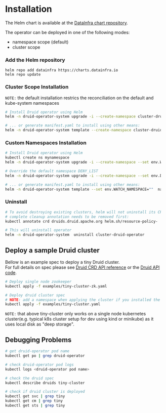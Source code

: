 # Installation

The Helm chart is available at the [DataInfra chart repository](https://charts.datainfra.io).

The operator can be deployed in one of the following modes:
- namespace scope (default)
- cluster scope

### Add the Helm repository
```shell
helm repo add datainfra https://charts.datainfra.io
helm repo update
```

### Cluster Scope Installation 
`NOTE:` the default installation restrics the reconciliation on the default and kube-system namespaces 
```bash
# Install Druid operator using Helm
helm -n druid-operator-system upgrade -i --create-namespace cluster-druid-operator datainfra/druid-operator

# ... or generate manifest.yaml to install using other means:
helm -n druid-operator-system template --create-namespace cluster-druid-operator datainfra/druid-operator > manifest.yaml
```

### Custom Namespaces Installation
```bash
# Install Druid operator using Helm
kubectl create ns mynamespace
helm -n druid-operator-system upgrade -i --create-namespace --set env.WATCH_NAMESPACE="mynamespace" namespaced-druid-operator datainfra/druid-operator

# Override the default namespace DENY_LIST
helm -n druid-operator-system upgrade -i --create-namespace --set env.DENY_LIST="kube-system" namespaced-druid-operator datainfra/druid-operator

# ... or generate manifest.yaml to install using other means:
helm -n druid-operator-system template --set env.WATCH_NAMESPACE=""  namespaced-druid-operator datainfra/druid-operator --create-namespace > manifest.yaml
```

### Uninstall
```bash
# To avoid destroying existing clusters, helm will not uninstall its CRD. For 
# complete cleanup annotation needs to be removed first:
kubectl annotate crd druids.druid.apache.org helm.sh/resource-policy-

# This will uninstall operator
helm -n druid-operator-system  uninstall cluster-druid-operator
```

## Deploy a sample Druid cluster
Bellow is an example spec to deploy a tiny Druid cluster.  
For full details on spec please see [Druid CRD API reference](api_specifications/druid.md) 
or the [Druid API code](../apis/druid/v1alpha1/druid_types.go).

```bash
# Deploy single node zookeeper
kubectl apply -f examples/tiny-cluster-zk.yaml

# Deploy druid cluster spec
# NOTE: add a namespace when applying the cluster if you installed the operator with the default DENY_LIST
kubectl apply -f examples/tiny-cluster.yaml
```

`NOTE:` that above tiny-cluster only works on a single node kubernetes cluster(e.g. typical k8s cluster setup for dev 
using kind or minikube) as it uses local disk as "deep storage".


## Debugging Problems

```bash
# get druid-operator pod name
kubectl get po | grep druid-operator

# check druid-operator pod logs
kubectl logs <druid-operator pod name>

# check the druid spec
kubectl describe druids tiny-cluster

# check if druid cluster is deployed
kubectl get svc | grep tiny
kubectl get cm | grep tiny
kubectl get sts | grep tiny
```
